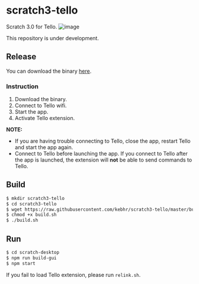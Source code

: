 # scratch3-tello
Scratch 3.0 for Tello.
![image](https://user-images.githubusercontent.com/42484226/74595154-93dda080-5081-11ea-8ef0-59eec11274d3.png)

This repository is under development.

## Release
You can download the binary [here](https://github.com/kebhr/scratch3-tello/releases).  

### Instruction
1. Download the binary.
2. Connect to Tello wifi.
3. Start the app.
4. Activate Tello extension.

**NOTE:**
- If you are having trouble connecting to Tello, close the app, restart Tello and start the app again.  
- Connect to Tello before launching the app. If you connect to Tello after the app is launched, the extension will **not** be able to send commands to Tello.

## Build
```bash
$ mkdir scratch3-tello
$ cd scratch3-tello
$ wget https://raw.githubusercontent.com/kebhr/scratch3-tello/master/build.sh
$ chmod +x build.sh
$ ./build.sh
```

## Run
```bash
$ cd scratch-desktop
$ npm run build-gui
$ npm start
```

If you fail to load Tello extension, please run `relink.sh`.
